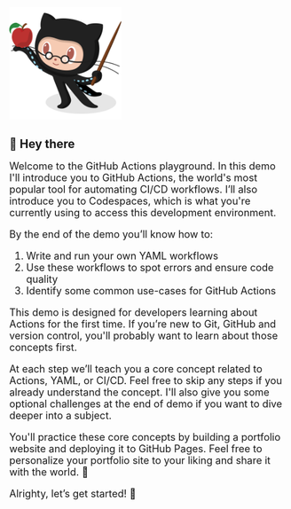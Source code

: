 <img src="./professortocat.png" width="40%"/>

## 👋 Hey there

<font size="4"> Welcome to the GitHub Actions playground. In this demo I'll introduce you to GitHub Actions, the world's most popular tool for automating CI/CD workflows. I’ll also introduce you to Codespaces, which is what you're currently using to access this development environment.

By the end of the demo you’ll know how to:
1. Write and run your own YAML workflows
2. Use these workflows to spot errors and ensure code quality
3. Identify some common use-cases for GitHub Actions

This demo is designed for developers learning about Actions for the first time. If you’re new to Git, GitHub and version control, you'll probably want to learn about those concepts first.

At each step we’ll teach you a core concept related to Actions, YAML, or CI/CD. Feel free to skip any steps if you already understand the concept. I'll also give you some optional challenges at the end of demo if you want to dive deeper into a subject.

You'll practice these core concepts by building a portfolio website and deploying it to GitHub Pages. Feel free to personalize your portfolio site to your liking and share it with the world. 🙂

Alrighty, let’s get started! 🚀
</font>
